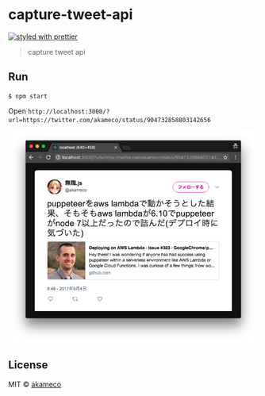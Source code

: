 # capture-tweet-api
[![styled with prettier](https://img.shields.io/badge/styled_with-prettier-ff69b4.svg)](https://github.com/prettier/prettier)

> capture tweet api


## Run

```
$ npm start
```

Open `http://localhost:3000/?url=https://twitter.com/akameco/status/904732858803142656`

<img src="media/cap.png" />

## License

MIT © [akameco](http://akameco.github.io)
